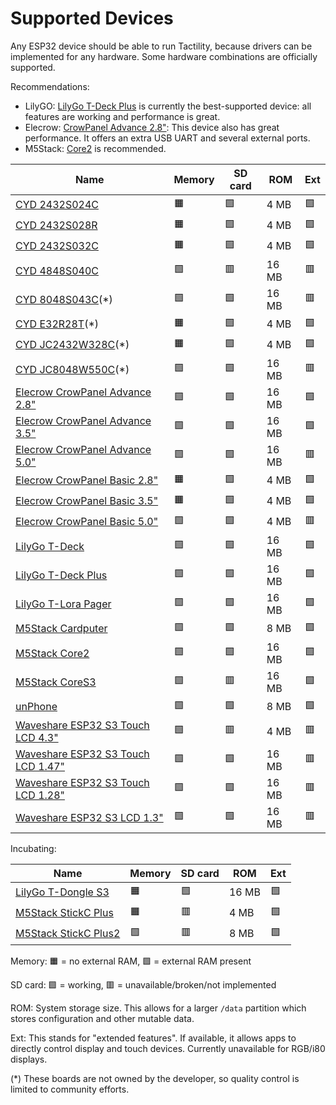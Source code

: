 # Supported Devices

Any ESP32 device should be able to run Tactility, because drivers can be implemented for any hardware.
Some hardware combinations are officially supported.

Recommendations:
- LilyGO: [LilyGo T-Deck Plus](devices/lilygo-tdeck-plus.md) is currently the best-supported device: all features are working and performance is great.
- Elecrow: [CrowPanel Advance 2.8"](devices/elecrow-crowpanel-advance-28.md): This device also has great performance. It offers an extra USB UART and several external ports.
- M5Stack: [Core2](devices/m5stack-core2.md) is recommended.

|Name|Memory|SD card|ROM|Ext|
|-|-|-|-|-|
|[CYD 2432S024C](devices/cyd-2432S024c.md)|🟧|🟩|4 MB|🟩|
|[CYD 2432S028R](devices/cyd-2432S028r.md)|🟧|🟩|4 MB|🟩|
|[CYD 2432S032C](devices/cyd-2432S032c.md)|🟧|🟩|4 MB|🟩|
|[CYD 4848S040C](devices/cyd-4848s040c.md)|🟩|🟥|16 MB|🟥|
|[CYD 8048S043C](devices/cyd-8048s043c.md)(\*)|🟩|🟩|16 MB|🟥|
|[CYD E32R28T](devices/cyd-e32r28t.md)(\*)|🟧|🟩|4 MB|🟩|
|[CYD JC2432W328C](devices/cyd-jc2432w328c.md)(\*)|🟧|🟩|4 MB|🟩|
|[CYD JC8048W550C](devices/cyd-jc8048w550c.md)(\*)|🟩|🟩|16 MB|🟥|
|[Elecrow CrowPanel Advance 2.8"](devices/elecrow-crowpanel-advance-28.md)|🟩|🟩|16 MB|🟩|
|[Elecrow CrowPanel Advance 3.5"](devices/elecrow-crowpanel-advance-35.md)|🟩|🟩|16 MB|🟩|
|[Elecrow CrowPanel Advance 5.0"](devices/elecrow-crowpanel-advance-50.md)|🟩|🟩|16 MB|🟥|
|[Elecrow CrowPanel Basic 2.8"](devices/elecrow-crowpanel-basic-28.md)|🟧|🟩|4 MB|🟩|
|[Elecrow CrowPanel Basic 3.5"](devices/elecrow-crowpanel-basic-35.md)|🟧|🟩|4 MB|🟩|
|[Elecrow CrowPanel Basic 5.0"](devices/elecrow-crowpanel-basic-50.md)|🟩|🟩|4 MB|🟥|
|[LilyGo T-Deck](devices/lilygo-tdeck.md)|🟩|🟩|16 MB|🟩|
|[LilyGo T-Deck Plus](devices/lilygo-tdeck-plus.md)|🟩|🟩|16 MB|🟩|
|[LilyGo T-Lora Pager](devices/lilygo-tlora-pager.md)|🟩|🟩|16 MB|🟩|
|[M5Stack Cardputer](devices/m5stack-cardputer.md)|🟩|🟩|8 MB|🟩|
|[M5Stack Core2](devices/m5stack-core2.md)|🟩|🟩|16 MB|🟩|
|[M5Stack CoreS3](devices/m5stack-cores3.md)|🟩|🟥|16 MB|🟩|
|[unPhone](devices/unphone.md)|🟩|🟩|8 MB|🟩|
|[Waveshare ESP32 S3 Touch LCD 4.3"](devices/waveshare-s3-touch-lcd-43.md)|🟩|🟥|4 MB|🟥|
|[Waveshare ESP32 S3 Touch LCD 1.47"](devices/waveshare-s3-touch-lcd-147.md)|🟩|🟩|16 MB|🟥|
|[Waveshare ESP32 S3 Touch LCD 1.28"](devices/waveshare-s3-touch-lcd-128.md)|🟩|🟩|16 MB|🟥|
|[Waveshare ESP32 S3 LCD 1.3"](devices/waveshare-s3-lcd-13.md)|🟩|🟩|16 MB|🟥|

Incubating:

|Name|Memory|SD card|ROM|Ext|
|-|-|-|-|-|
|[LilyGo T-Dongle S3](devices/lilygo-tdongle-s3.md)|🟧|🟩|16 MB|🟩|
|[M5Stack StickC Plus](devices/m5stack-stickc-plus.md)|🟧|🟥|4 MB|🟩|
|[M5Stack StickC Plus2](devices/m5stack-stickc-plus2.md)|🟩|🟥|8 MB|🟩|

Memory: 🟧 = no external RAM, 🟩 = external RAM present

SD card: 🟩 = working, 🟥 = unavailable/broken/not implemented

ROM: System storage size. This allows for a larger `/data` partition which stores configuration and other mutable data.

Ext: This stands for "extended features". If available, it allows apps to directly control display and touch devices. Currently unavailable for RGB/i80 displays.

 (\*) These boards are not owned by the developer, so quality control is limited to community efforts.
